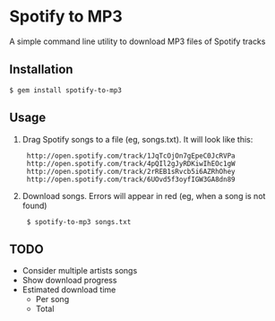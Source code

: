 # Spotify to MP3

A simple command line utility to download MP3 files of Spotify tracks

## Installation

    $ gem install spotify-to-mp3

## Usage

1. Drag Spotify songs to a file (eg, songs.txt). It will look like this:

        http://open.spotify.com/track/1JqTcOjOn7gEpeC0JcRVPa
        http://open.spotify.com/track/4pQIl2gJyRDKiwIhEOc1gW
        http://open.spotify.com/track/2rREB1sRvcb5i6AZRhOhey
        http://open.spotify.com/track/6UOvd5f3oyfIGW3GA8dn89

2. Download songs. Errors will appear in red (eg, when a song is not found)

        $ spotify-to-mp3 songs.txt

## TODO

- Consider multiple artists songs
- Show download progress
- Estimated download time
  - Per song
  - Total
